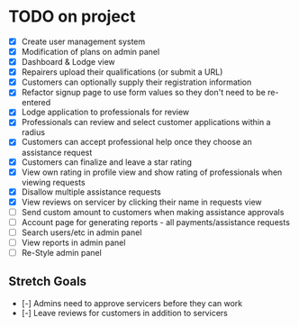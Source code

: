 # TODO on project

- [x] Create user management system
- [x] Modification of plans on admin panel
- [x] Dashboard & Lodge view
- [x] Repairers upload their qualifications (or submit a URL)
- [x] Customers can optionally supply their registration information
- [x] Refactor signup page to use form values so they don't need to be re-entered
- [x] Lodge application to professionals for review
- [x] Professionals can review and select customer applications within a radius
- [x] Customers can accept professional help once they choose an assistance request
- [x] Customers can finalize and leave a star rating
- [x] View own rating in profile view and show rating of professionals when viewing requests
- [x] Disallow multiple assistance requests
- [x] View reviews on servicer by clicking their name in requests view
- [ ] Send custom amount to customers when making assistance approvals
- [ ] Account page for generating reports - all payments/assistance requests
- [ ] Search users/etc in admin panel
- [ ] View reports in admin panel
- [ ] Re-Style admin panel

## Stretch Goals

- [-] Admins need to approve servicers before they can work
- [-] Leave reviews for customers in addition to servicers